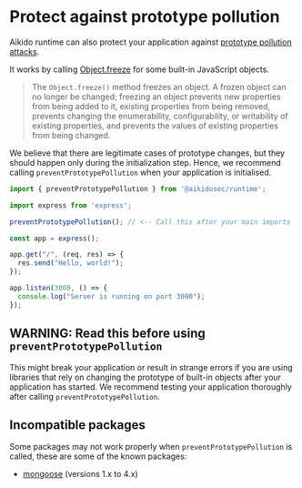 # Protect against prototype pollution

Aikido runtime can also protect your application against [prototype pollution attacks](https://www.aikido.dev/blog/prevent-prototype-pollution).

It works by calling [Object.freeze](https://developer.mozilla.org/en-US/docs/Web/JavaScript/Reference/Global_Objects/Object/freeze) for some built-in JavaScript objects.

> The `Object.freeze()` method freezes an object. A frozen object can no longer be changed; freezing an object prevents new properties from being added to it, existing properties from being removed, prevents changing the enumerability, configurability, or writability of existing properties, and prevents the values of existing properties from being changed.

We believe that there are legitimate cases of prototype changes, but they should happen only during the initialization step. Hence, we recommend calling `preventPrototypePollution` when your application is initialised.

```js
import { preventPrototypePollution } from '@aikidosec/runtime';

import express from 'express';

preventPrototypePollution(); // <-- Call this after your main imports

const app = express();

app.get("/", (req, res) => {
  res.send("Hello, world!");
});

app.listen(3000, () => {
  console.log("Server is running on port 3000");
});
```

## WARNING: Read this before using `preventPrototypePollution`

This might break your application or result in strange errors if you are using libraries that rely on changing the prototype of built-in objects after your application has started. We recommend testing your application thoroughly after calling `preventPrototypePollution`.

## Incompatible packages

Some packages may not work properly when `preventPrototypePollution` is called, these are some of the known packages:

* [mongoose](https://www.npmjs.com/package/mongoose) (versions 1.x to 4.x)
